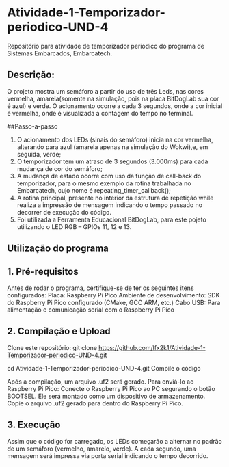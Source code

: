 # Atividade-1-Temporizador-periodico-UND-4
Repositório para atividade de temporizador periódico do programa de Sistemas Embarcados, Embarcatech.

## Descrição: 
O projeto mostra um semáforo a partir do uso de três Leds, nas cores vermelha, amarela(somente na simulação, pois na placa BitDogLab sua cor é azul) e verde. O acionamento ocorre a cada 3 segundos, onde a cor inicial é vermelha, onde é visualizada a contagem do tempo no terminal.

##Passo-a-passo
1) O acionamento dos LEDs (sinais do semáforo) inicia na cor vermelha, alterando para azul (amarela apenas na simulação do Wokwi),e, em seguida, verde;
2) O temporizador tem um atraso de 3 segundos (3.000ms) para cada mudança de cor do semáforo;
3) A mudança de estado ocorre com uso da função de call-back do temporizador, para o mesmo exemplo da rotina trabalhada no Embarcatech, cujo nome é repeating_timer_callback();
4) A rotina principal, presente no interior da estrutura de repetição while realiza a impressão de mensagem indicando o tempo passado no decorrer de execução do código.
5) Foi utilizada a Ferramenta Educacional BitDogLab, para este pojeto utilizando o LED RGB – GPIOs 11, 12 e 13.

## Utilização do programa

## 1. Pré-requisitos
Antes de rodar o programa, certifique-se de ter os seguintes itens configurados:
Placa: Raspberry Pi Pico
Ambiente de desenvolvimento: SDK do Raspberry Pi Pico configurado (CMake, GCC ARM, etc.)
Cabo USB: Para alimentação e comunicação serial com o Raspberry Pi Pico

## 2. Compilação e Upload
Clone este repositório:
git clone https://github.com/lfx2k1/Atividade-1-Temporizador-periodico-UND-4.git

cd Atividade-1-Temporizador-periodico-UND-4.git
Compile o código

Após a compilação, um arquivo .uf2 será gerado. Para enviá-lo ao Raspberry Pi Pico:
Conecte o Raspberry Pi Pico ao PC segurando o botão BOOTSEL.
Ele será montado como um dispositivo de armazenamento.
Copie o arquivo .uf2 gerado para dentro do Raspberry Pi Pico.

## 3. Execução
Assim que o código for carregado, os LEDs começarão a alternar no padrão de um semáforo (vermelho, amarelo, verde).
A cada segundo, uma mensagem será impressa via porta serial indicando o tempo decorrido.


